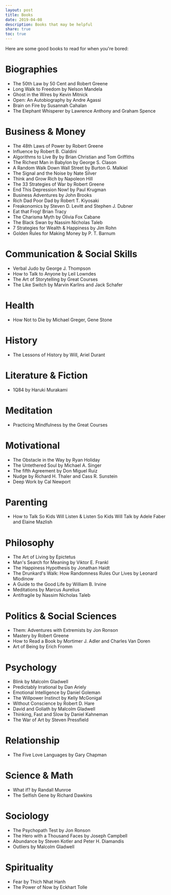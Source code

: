 ```yaml
---
layout: post
title: Books
date: 2019-04-08
description: Books that may be helpful
share: true
toc: true
---
```

Here are some good books to read for when you're bored:

# Biographies
* The 50th Law by 50 Cent and Robert Greene
* Long Walk to Freedom by Nelson Mandela
* Ghost in the Wires by Kevin Mitnick
* Open: An Autobiography by Andre Agassi
* Brain on Fire by Susannah Cahalan
* The Elephant Whisperer by Lawrence Anthony and Graham Spence

# Business & Money
* The 48th Laws of Power by Robert Greene
* Influence by Robert B. Cialdini
* Algorithms to Live By by Brian Christian and Tom Griffiths
* The Richest Man in Babylon by George S. Clason
* A Random Walk Down Wall Street by Burton G. Malkiel
* The Signal and the Noise by Nate Silver
* Think and Grow Rich by Napoleon Hill
* The 33 Strategies of War by Robert Greene
* End This Depression Now! by Paul Krugman
* Business Adventures by John Brooks
* Rich Dad Poor Dad by Robert T. Kiyosaki
* Freakonomics by Steven D. Levitt and Stephen J. Dubner
* Eat that Frog! Brian Tracy
* The Charisma Myth by Olivia Fox Cabane
* The Black Swan by Nassim Nicholas Taleb
* 7 Strategies for Wealth & Happiness by Jim Rohn
* Golden Rules for Making Money by P. T. Barnum

# Communication & Social Skills
* Verbal Judo by George J. Thompson
* How to Talk to Anyone by Leil Lowndes
* The Art of Storytelling by Great Courses
* The Like Switch by Marvin Karlins and Jack Schafer

# Health
* How Not to Die by Michael Greger, Gene Stone

# History
* The Lessons of History by Will, Ariel Durant

# Literature & Fiction
* 1Q84 by Haruki Murakami

# Meditation
* Practicing Mindfulness by the Great Courses

# Motivational
* The Obstacle in the Way by Ryan Holiday
* The Untethered Soul by Michael A. Singer
* The fifth Agreement by Don Miguel Ruiz
* Nudge by Richard H. Thaler and Cass R. Sunstein
* Deep Work by Cal Newport

# Parenting
* How to Talk So Kids Will Listen & Listen So Kids Will Talk by Adele Faber and Elaine Mazlish

# Philosophy
* The Art of Living by Epictetus
* Man's Search for Meaning by Viktor E. Frankl
* The Happiness Hypothesis by Jonathan Haidt
* The Drunkard's Walk: How Randomness Rules Our Lives by Leonard Mlodinow
* A Guide to the Good Life by William B. Irvine
* Meditations by Marcus Aurelius
* Antifragile by Nassim Nicholas Taleb

# Politics & Social Sciences
* Them: Adventures with Extremists by Jon Ronson
* Mastery by Robert Greene
* How to Read a Book by Mortimer J. Adler and Charles Van Doren
* Art of Being by Erich Fromm

# Psychology
* Blink by Malcolm Gladwell
* Predictably Irrational by Dan Ariely
* Emotional Intelligence by Daniel Goleman
* The Willpower Instinct by Kelly McGonigal
* Without Conscience by Robert D. Hare
* David and Goliath by Malcolm Gladwell
* Thinking, Fast and Slow by Daniel Kahneman
* The War of Art by Steven Pressfield

# Relationship
* The Five Love Languages by Gary Chapman

# Science & Math
* What if? by Randall Munroe
* The Selfish Gene by Richard Dawkins

# Sociology
* The Psychopath Test by Jon Ronson
* The Hero with a Thousand Faces by Joseph Campbell
* Abundance by Steven Kotler and Peter H. Diamandis
* Outliers by Malcolm Gladwell

# Spirituality
* Fear by Thich Nhat Hanh
* The Power of Now by Eckhart Tolle
